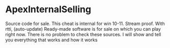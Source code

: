 # ApexInternalSelling
Source code for sale. This cheat is internal for win 10-11. Stream proof. With rtti, (auto-update) Ready-made software is for sale on which you can play right now. There is no problem to check these sources. I will show and tell you everything that works and how it works
